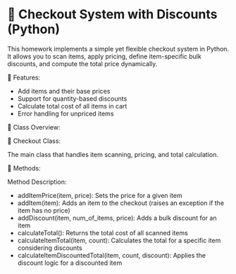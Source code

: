# 🛒 Checkout System with Discounts (Python)
This homework implements a simple yet flexible checkout system in Python. It allows you to scan items, apply pricing, define item-specific bulk discounts, and compute the total price dynamically.

🎯 Features:

  * Add items and their base prices
  * Support for quantity-based discounts
  * Calculate total cost of all items in cart
  * Error handling for unpriced items

🧱 Class Overview:

  🧮 Checkout Class:

  The main class that handles item scanning, pricing, and total calculation.

📌 Methods:

  Method	Description:

  * addItemPrice(item, price):	Sets the price for a given item
  * addItem(item):	Adds an item to the checkout (raises an exception if the item has no price)
  * addDiscount(item, num_of_items, price):	Adds a bulk discount for an item
  * calculateTotal():	Returns the total cost of all scanned items
  * calculateItemTotal(item, count):	Calculates the total for a specific item considering discounts
  * calculateItemDiscountedTotal(item, count, discount):	Applies the discount logic for a discounted item
